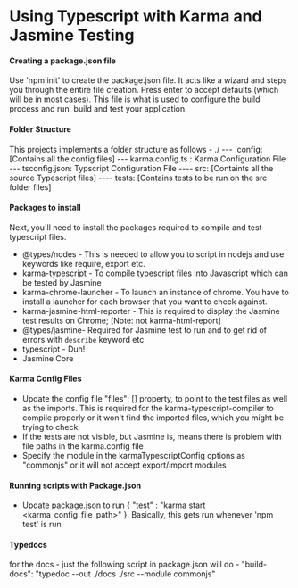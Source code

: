 # Using Typescript with Karma and Jasmine Testing 

#### Creating a package.json file
Use 'npm init' to create the package.json file. It acts like a wizard and steps you through the entire file creation. Press enter to accept defaults (which will be in most cases). This file is what is used to configure the build process and run, build and test your application. 


#### Folder Structure
This projects implements a folder structure as follows - 
./
  --- .config: [Contains all the config files]
        --- karma.config.ts : Karma Configuration File
        --- tsconfig.json: Typscript Configuration File
  ---- src: [Containts all the source Typescript files]
  ---- tests: [Contains tests to be run on the src folder files]
 
#### Packages to install 
Next, you'll need to install the packages required to compile and test typescript files. 
- @types/nodes - This is needed to allow you to script in nodejs and use keywords like require, export etc. 
- karma-typescript - To compile typescript files into Javascript which can be tested by Jasmine
- karma-chrome-launcher - To launch an instance of chrome. You have to install a launcher for each browser that you want to check against.
- karma-jasmine-html-reporter - This is required to display the Jasmine test results on Chrome; [Note: not karma-html-report]
- @types/jasmine- Required for Jasmine test to run and to get rid of errors with `describe` keyword etc
- typescript - Duh!
- Jasmine Core

#### Karma Config Files 
- Update the config file "files": [] property, to point to the test files as well as the imports. This is required for the karma-typescript-compiler to compile properly or it won't find the imported files, which you might be trying to check. 
- If the tests are not visible, but Jasmine is, means there is problem with file paths in the karma.config file
- Specify the module in the karmaTypescriptConfig options as "commonjs" or it will not accept export/import modules

#### Running scripts with Package.json
- Update package.json to run { "test" : "karma start <karma_config_file_path>" }. Basically, this gets run whenever 'npm test' is run


#### Typedocs
for the docs - just the following script in package.json will do -
"build-docs": "typedoc --out ./docs ./src --module commonjs"
